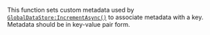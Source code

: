 This function sets custom metadata used by
[`GlobalDataStore:IncrementAsync()`](https://create.roblox.com/docs/reference/engine/classes/GlobalDataStore#IncrementAsync) to associate metadata with a key.
Metadata should be in key-value pair form.
